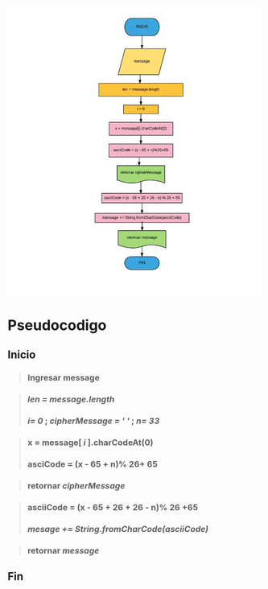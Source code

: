 ![Con titulo](cifrado-cesar1.jpeg)

**Pseudocodigo**
================
**Inicio**
---------  
>### Ingresar **message** ###  

>### *len = message.length* ### 
>### *i= 0* ;  *cipherMessage = ' '* ; *n= 33* ###  

>### **x = message[ *i* ].charCodeAt(0)** ###  
>### **asciCode = (x - 65 + n)% 26+ 65** ### 

>### retornar *cipherMessage* ###
            
>### **asciiCode = (x - 65 + 26 + 26 - n)% 26 +65** ###  
>### *mesage += String.fromCharCode(asciiCode)* ###

>### retornar *message* ###

**Fin**
------